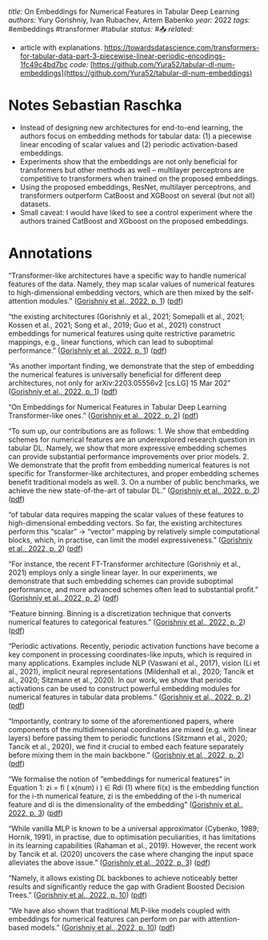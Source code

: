 *title:* On Embeddings for Numerical Features in Tabular Deep Learning
*authors:* Yury Gorishniy, Ivan Rubachev, Artem Babenko
*year:* 2022
*tags:* #embeddings #transformer #tabular
*status:* #📥
*related:*
- article with explanations. https://towardsdatascience.com/transformers-for-tabular-data-part-3-piecewise-linear-periodic-encodings-1fc49c4bd7bc
*code:* [https://github.com/Yura52/tabular-dl-num-embeddings](https://github.com/Yura52/tabular-dl-num-embeddings)
# Notes Sebastian Raschka
-   Instead of designing new architectures for end-to-end learning, the authors focus on embedding methods for tabular data: (1) a piecewise linear encoding of scalar values and (2) periodic activation-based embeddings.
-   Experiments show that the embeddings are not only beneficial for transformers but other methods as well – multilayer perceptrons are competitive to transformers when trained on the proposed embeddings.
-   Using the proposed embeddings, ResNet, multilayer perceptrons, and transformers outperform CatBoost and XGBoost on several (but not all) datasets.
-   Small caveat: I would have liked to see a control experiment where the authors trained CatBoost and XGboost on the proposed embeddings.

# Annotations

“Transformer-like architectures have a specific way to handle numerical features of the data. Namely, they map scalar values of numerical features to high-dimensional embedding vectors, which are then mixed by the self-attention modules.” ([Gorishniy et al., 2022, p. 1](zotero://select/library/items/V9AJAB5T)) ([pdf](zotero://open-pdf/library/items/YMZCLKEQ?page=1&annotation=NINXYJZY))

“the existing architectures (Gorishniy et al., 2021; Somepalli et al., 2021; Kossen et al., 2021; Song et al., 2019; Guo et al., 2021) construct embeddings for numerical features using quite restrictive parametric mappings, e.g., linear functions, which can lead to suboptimal performance.” ([Gorishniy et al., 2022, p. 1](zotero://select/library/items/V9AJAB5T)) ([pdf](zotero://open-pdf/library/items/YMZCLKEQ?page=1&annotation=MFFC6S4Z))

“As another important finding, we demonstrate that the step of embedding the numerical features is universally beneficial for different deep architectures, not only for arXiv:2203.05556v2 [cs.LG] 15 Mar 202” ([Gorishniy et al., 2022, p. 1](zotero://select/library/items/V9AJAB5T)) ([pdf](zotero://open-pdf/library/items/YMZCLKEQ?page=1&annotation=7CKCYKGR))

“On Embeddings for Numerical Features in Tabular Deep Learning Transformer-like ones.” ([Gorishniy et al., 2022, p. 2](zotero://select/library/items/V9AJAB5T)) ([pdf](zotero://open-pdf/library/items/YMZCLKEQ?page=2&annotation=9QIH6IRL))

“To sum up, our contributions are as follows: 1. We show that embedding schemes for numerical features are an underexplored research question in tabular DL. Namely, we show that more expressive embedding schemes can provide substantial performance improvements over prior models. 2. We demonstrate that the profit from embedding numerical features is not specific for Transformer-like architectures, and proper embedding schemes benefit traditional models as well. 3. On a number of public benchmarks, we achieve the new state-of-the-art of tabular DL.” ([Gorishniy et al., 2022, p. 2](zotero://select/library/items/V9AJAB5T)) ([pdf](zotero://open-pdf/library/items/YMZCLKEQ?page=2&annotation=UI5Y5QHM))

“of tabular data requires mapping the scalar values of these features to high-dimensional embedding vectors. So far, the existing architectures perform this “scalar” → “vector” mapping by relatively simple computational blocks, which, in practise, can limit the model expressiveness.” ([Gorishniy et al., 2022, p. 2](zotero://select/library/items/V9AJAB5T)) ([pdf](zotero://open-pdf/library/items/YMZCLKEQ?page=2&annotation=T2YTSPF2))

“For instance, the recent FT-Transformer architecture (Gorishniy et al., 2021) employs only a single linear layer. In our experiments, we demonstrate that such embedding schemes can provide suboptimal performance, and more advanced schemes often lead to substantial profit.” ([Gorishniy et al., 2022, p. 2](zotero://select/library/items/V9AJAB5T)) ([pdf](zotero://open-pdf/library/items/YMZCLKEQ?page=2&annotation=XSUAFFCC))

“Feature binning. Binning is a discretization technique that converts numerical features to categorical features.” ([Gorishniy et al., 2022, p. 2](zotero://select/library/items/V9AJAB5T)) ([pdf](zotero://open-pdf/library/items/YMZCLKEQ?page=2&annotation=9BSQITEB))

“Periodic activations. Recently, periodic activation functions have become a key component in processing coordinates-like inputs, which is required in many applications. Examples include NLP (Vaswani et al., 2017), vision (Li et al., 2021), implicit neural representations (Mildenhall et al., 2020; Tancik et al., 2020; Sitzmann et al., 2020). In our work, we show that periodic activations can be used to construct powerful embedding modules for numerical features in tabular data problems.” ([Gorishniy et al., 2022, p. 2](zotero://select/library/items/V9AJAB5T)) ([pdf](zotero://open-pdf/library/items/YMZCLKEQ?page=2&annotation=7I8I5FY6))

“Importantly, contrary to some of the aforementioned papers, where components of the multidimensional coordinates are mixed (e.g. with linear layers) before passing them to periodic functions (Sitzmann et al., 2020; Tancik et al., 2020), we find it crucial to embed each feature separately before mixing them in the main backbone.” ([Gorishniy et al., 2022, p. 2](zotero://select/library/items/V9AJAB5T)) ([pdf](zotero://open-pdf/library/items/YMZCLKEQ?page=2&annotation=3MJWVU9F))

“We formalise the notion of ”embeddings for numerical features” in Equation 1: zi = fi ( x(num) i ) ∈ Rdi (1) where fi(x) is the embedding function for the i-th numerical feature, zi is the embedding of the i-th numerical feature and di is the dimensionality of the embedding” ([Gorishniy et al., 2022, p. 3](zotero://select/library/items/V9AJAB5T)) ([pdf](zotero://open-pdf/library/items/YMZCLKEQ?page=3&annotation=FFCWQQQY))

“While vanilla MLP is known to be a universal approximator (Cybenko, 1989; Hornik, 1991), in practise, due to optimisation peculiarities, it has limitations in its learning capabilities (Rahaman et al., 2019). However, the recent work by Tancik et al. (2020) uncovers the case where changing the input space alleviates the above issue.” ([Gorishniy et al., 2022, p. 3](zotero://select/library/items/V9AJAB5T)) ([pdf](zotero://open-pdf/library/items/YMZCLKEQ?page=3&annotation=BREYEZN8))

“Namely, it allows existing DL backbones to achieve noticeably better results and significantly reduce the gap with Gradient Boosted Decision Trees.” ([Gorishniy et al., 2022, p. 10](zotero://select/library/items/V9AJAB5T)) ([pdf](zotero://open-pdf/library/items/YMZCLKEQ?page=10&annotation=DBBANJNW))

“We have also shown that traditional MLP-like models coupled with embeddings for numerical features can perform on par with attention-based models.” ([Gorishniy et al., 2022, p. 10](zotero://select/library/items/V9AJAB5T)) ([pdf](zotero://open-pdf/library/items/YMZCLKEQ?page=10&annotation=45RQWPSH))